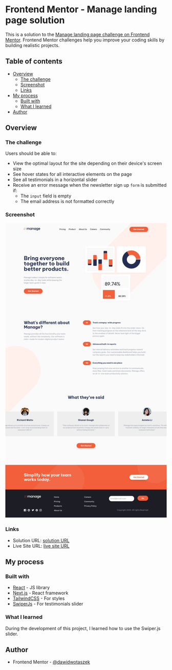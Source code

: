 # Frontend Mentor - Manage landing page solution

This is a solution to the [Manage landing page challenge on Frontend Mentor](https://www.frontendmentor.io/challenges/manage-landing-page-SLXqC6P5). Frontend Mentor challenges help you improve your coding skills by building realistic projects.

## Table of contents

- [Overview](#overview)
  - [The challenge](#the-challenge)
  - [Screenshot](#screenshot)
  - [Links](#links)
- [My process](#my-process)
  - [Built with](#built-with)
  - [What I learned](#what-i-learned)
- [Author](#author)

## Overview

### The challenge

Users should be able to:

- View the optimal layout for the site depending on their device's screen size
- See hover states for all interactive elements on the page
- See all testimonials in a horizontal slider
- Receive an error message when the newsletter sign up `form` is submitted if:
  - The `input` field is empty
  - The email address is not formatted correctly

### Screenshot

![](./screenShot.jpg)

### Links

- Solution URL: [solution URL](https://github.com/dawidwojtaszek/frontendmentor/tree/main/manage-landing-page)
- Live Site URL: [live site URL](https://manage-landing-page-nine-orpin.vercel.app/)

## My process

### Built with

- [React](https://reactjs.org/) - JS library
- [Next.js](https://nextjs.org/) - React framework
- [TailwindCSS](https://tailwindcss.com/) - For styles
- [SwiperJs](https://swiperjs.com/) - For testimonials slider

### What I learned

During the development of this project, I learned how to use the Swiper.js slider.

## Author

- Frontend Mentor - [@dawidwotaszek](https://www.frontendmentor.io/profile/dawidwojtaszek)
